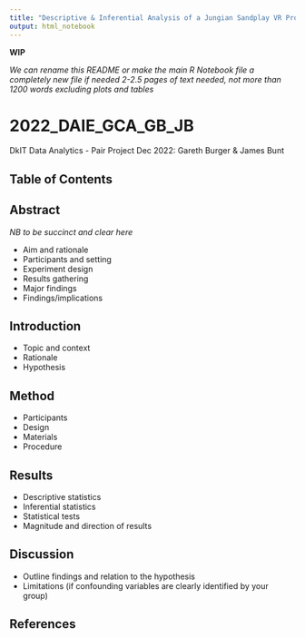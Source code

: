 ```yaml
---
title: "Descriptive & Inferential Analysis of a Jungian Sandplay VR Project"
output: html_notebook
---
```


**WIP**

*We can rename this README or make the main R Notebook file a completely new file if needed*
*2-2.5 pages of text needed, not more than 1200 words excluding plots and tables*

# 2022_DAIE_GCA_GB_JB
DkIT Data Analytics - Pair Project Dec 2022: Gareth Burger &amp; James Bunt

## Table of Contents


## Abstract
*NB to be succinct and clear here*
- Aim and rationale
- Participants and setting
- Experiment design
- Results gathering
- Major findings
- Findings/implications

## Introduction
- Topic and context
- Rationale
- Hypothesis

## Method
- Participants
- Design
- Materials
- Procedure

## Results
- Descriptive statistics
- Inferential statistics
- Statistical tests
- Magnitude and direction of results

## Discussion
- Outline findings and relation to the hypothesis
- Limitations (if confounding variables are clearly identified by your group)

## References
